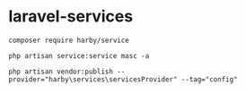 # laravel-services

`composer require harby/service`

`php artisan service:service masc -a`

`php artisan vendor:publish --provider="harby\services\servicesProvider" --tag="config"`


